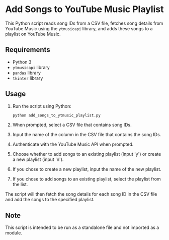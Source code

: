 # Add Songs to YouTube Music Playlist

This Python script reads song IDs from a CSV file, fetches song details from YouTube Music using the `ytmusicapi` library, and adds these songs to a playlist on YouTube Music.

## Requirements

- Python 3
- `ytmusicapi` library
- `pandas` library
- `tkinter` library

## Usage

1. Run the script using Python:

    ```bash
    python add_songs_to_ytmusic_playlist.py
    ```

2. When prompted, select a CSV file that contains song IDs.

3. Input the name of the column in the CSV file that contains the song IDs.

4. Authenticate with the YouTube Music API when prompted.

5. Choose whether to add songs to an existing playlist (input 'y') or create a new playlist (input 'n').

6. If you chose to create a new playlist, input the name of the new playlist.

7. If you chose to add songs to an existing playlist, select the playlist from the list.

The script will then fetch the song details for each song ID in the CSV file and add the songs to the specified playlist.

## Note

This script is intended to be run as a standalone file and not imported as a module.